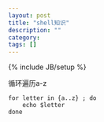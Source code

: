 ```yaml
---
layout: post
title: "shell知识"
description: ""
category: 
tags: []
---
```

{% include JB/setup %}

循环遍历a-z

    for letter in {a..z} ; do
        echo $letter
    done
